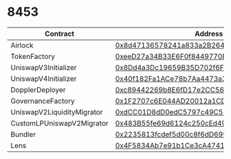 #  8453
| Contract | Address |
|---|---|
| Airlock | [0x8d47136578241a833a2B264705C7CF1D7F5190ee](https://base.blockscout.com/address/0x8d47136578241a833a2B264705C7CF1D7F5190ee) |
| TokenFactory | [0xeeD27a34B33E6F0f8449770E9F255aD1b4Af7676](https://base.blockscout.com/address/0xeeD27a34B33E6F0f8449770E9F255aD1b4Af7676) |
| UniswapV3Initializer | [0x8Dd4a3Dc19659B35D702f6Ff1AD46f80938128f2](https://base.blockscout.com/address/0x8Dd4a3Dc19659B35D702f6Ff1AD46f80938128f2) |
| UniswapV4Initializer | [0x40f182Fa1ACe78b7Aa4473a35ec277e6dd107a7F](https://base.blockscout.com/address/0x40f182Fa1ACe78b7Aa4473a35ec277e6dd107a7F) |
| DopplerDeployer | [0xc89442269b8E6fD17e2CC564Ee8082B98CF1AE4d](https://base.blockscout.com/address/0xc89442269b8E6fD17e2CC564Ee8082B98CF1AE4d) |
| GovernanceFactory | [0x1F2707c6E044AD20012a1CDfc7741bdF604DB4ea](https://base.blockscout.com/address/0x1F2707c6E044AD20012a1CDfc7741bdF604DB4ea) |
| UniswapV2LiquidityMigrator | [0xdCC01D8dD0edC5797c49C5564Ae0864F6F52C69e](https://base.blockscout.com/address/0xdCC01D8dD0edC5797c49C5564Ae0864F6F52C69e) |
| CustomLPUniswapV2Migrator | [0x483B55fe69d6124c250cEd495edA09993887AF84](https://base.blockscout.com/address/0x483B55fe69d6124c250cEd495edA09993887AF84) |
| Bundler | [0x2235813fcdef5d00c8f6dD699d1fb8809fCe44fc](https://base.blockscout.com/address/0x2235813fcdef5d00c8f6dD699d1fb8809fCe44fc) |
| Lens | [0x4F5834Ab7e91b1Ce3cA474179a156aA382ad837e](https://base.blockscout.com/address/0x4F5834Ab7e91b1Ce3cA474179a156aA382ad837e) |

